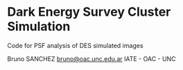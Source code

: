 # Dark Energy Survey Cluster Simulation

Code for PSF analysis of DES simulated images



Bruno SANCHEZ 
bruno@oac.unc.edu.ar
IATE - OAC - UNC